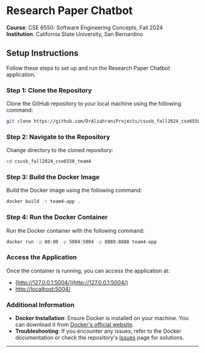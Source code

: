 # Research Paper Chatbot
**Course**: CSE 6550: Software Engineering Concepts, Fall 2024  
**Institution**: California State University, San Bernardino

## Setup Instructions

Follow these steps to set up and run the Research Paper Chatbot application.

### Step 1: Clone the Repository

Clone the GitHub repository to your local machine using the following command:

```bash
git clone https://github.com/DrAlzahraniProjects/csusb_fall2024_cse6550_team4.git
```

### Step 2: Navigate to the Repository

Change directory to the cloned repository:

```bash
cd csusb_fall2024_cse6550_team4
```

### Step 3: Build the Docker Image

Build the Docker image using the following command:

```bash
docker build -t team4-app .
```

### Step 4: Run the Docker Container

Run the Docker container with the following command:

```bash
docker run -p 80:80 -p 5004:5004 -p 8888:8888 team4-app
```

### Access the Application

Once the container is running, you can access the application at:

- [http://127.0.0.1:5004/](http://127.0.0.1:5004/)
- [http://localhost:5004/](http://localhost:5004/)

### Additional Information

- **Docker Installation**: Ensure Docker is installed on your machine. You can download it from [Docker's official website](https://www.docker.com/products/docker-desktop).
- **Troubleshooting**: If you encounter any issues, refer to the Docker documentation or check the repository's [Issues](https://github.com/DrAlzahraniProjects/csusb_fall2024_cse6550_team4/issues) page for solutions.

---
